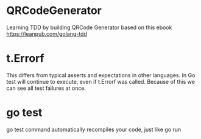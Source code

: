 # QRCodeGenerator
Learning TDD by building QRCode Generator based on this ebook
https://leanpub.com/golang-tdd

# t.Errorf

This differs from typical asserts and expectations in other languages. In Go test
will continue to execute, even if t.Errorf was called. Because of this we can see
all test failures at once.

# go test

go test command automatically recompiles your code, just like go run
